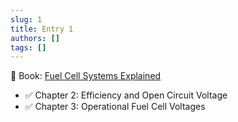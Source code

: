 ```yaml
---
slug: 1
title: Entry 1
authors: []
tags: []
---
```


📕 Book: [Fuel Cell Systems Explained](https://onlinelibrary.wiley.com/doi/book/10.1002/9781118706992)

* ✅ Chapter 2: Efficiency and Open Circuit Voltage
* ✅ Chapter 3: Operational Fuel Cell Voltages 


